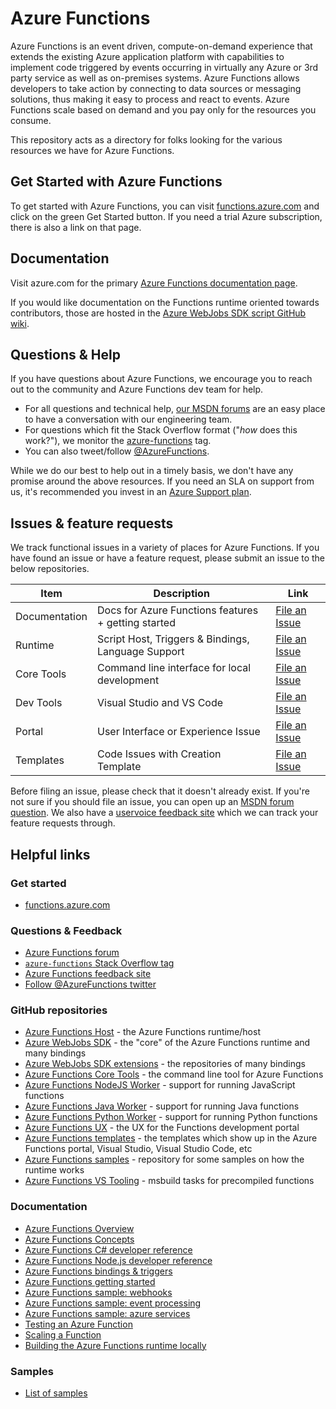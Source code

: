 # Azure Functions

Azure Functions is an event driven, compute-on-demand experience that extends the existing Azure application platform with capabilities to implement code triggered by events occurring in virtually any Azure or 3rd party service as well as on-premises systems. Azure Functions allows developers to take action by connecting to data sources or messaging solutions, thus making it easy to process and react to events. Azure Functions scale based on demand and you pay only for the resources you consume.

This repository acts as a directory for folks looking for the various resources we have for Azure Functions.

## Get Started with Azure Functions

To get started with Azure Functions, you can visit [functions.azure.com](https://functions.azure.com) and click on the green Get Started button. If you need a trial Azure subscription, there is also a link on that page.

## Documentation

Visit azure.com for the primary [Azure Functions documentation page](https://azure.microsoft.com/en-us/documentation/articles/functions-overview/).

If you would like documentation on the Functions runtime oriented towards contributors, those are hosted in the [Azure WebJobs SDK script GitHub wiki](https://github.com/azure/azure-webjobs-sdk-script/wiki).

## Questions & Help

If you have questions about Azure Functions, we encourage you to reach out to the community and Azure Functions dev team for help.

 - For all questions and technical help, [our MSDN forums](https://social.msdn.microsoft.com/Forums/azure/en-US/home?forum=AzureFunctions) are an easy place to have a conversation with our engineering team.
 - For questions which fit the Stack Overflow format ("*how* does this work?"), we monitor the [azure-functions](http://stackoverflow.com/questions/tagged/azure-functions) tag.
 - You can also tweet/follow [@AzureFunctions](https://twitter.com/azurefunctions).
 
While we do our best to help out in a timely basis, we don't have any promise around the above resources. If you need an SLA on support from us, it's recommended you invest in an [Azure Support plan](https://azure.microsoft.com/en-us/support/options/).

## Issues & feature requests

We track functional issues in a variety of places for Azure Functions. If you have found an issue or have a feature request, please submit an issue to the below repositories.

|Item|Description|Link|
|----|-----|-----|
|Documentation|Docs for Azure Functions features + getting started|[File an Issue](https://github.com/azure/azure-functions/issues)|
|Runtime|Script Host, Triggers & Bindings, Language Support|[File an Issue](https://github.com/Azure/azure-functions-host/issues)|
|Core Tools|Command line interface for local development|[File an Issue](https://github.com/Azure/azure-functions-core-tools/issues)|
|Dev Tools|Visual Studio and VS Code|[File an Issue](https://github.com/Azure/azure-functions/issues)|
|Portal|User Interface or Experience Issue|[File an Issue](https://github.com/azure/azure-functions-ux/issues)|
|Templates|Code Issues with Creation Template|[File an Issue](https://github.com/Azure/azure-functions-templates/issues)|

Before filing an issue, please check that it doesn't already exist. If you're not sure if you should file an issue, you can open up an [MSDN forum question](https://social.msdn.microsoft.com/Forums/azure/en-US/home?forum=AzureFunctions). We also have a [uservoice feedback site](https://feedback.azure.com/forums/355860-azure-functions) which we can track your feature requests through.

## Helpful links

### Get started

 - [functions.azure.com](https://functions.azure.com)

### Questions & Feedback

 - [Azure Functions forum](https://social.msdn.microsoft.com/Forums/azure/en-US/home?forum=AzureFunctions)
 - [`azure-functions` Stack Overflow tag](http://stackoverflow.com/questions/tagged/azure-functions)
 - [Azure Functions feedback site](https://feedback.azure.com/forums/355860-azure-functions)
 - [Follow @AzureFunctions twitter](https://twitter.com/azurefunctions)

### GitHub repositories

 - [Azure Functions Host](https://github.com/Azure/azure-functions-host/) - the Azure Functions runtime/host
 - [Azure WebJobs SDK](https://github.com/Azure/azure-webjobs-sdk/) - the "core" of the Azure Functions runtime and many bindings
 - [Azure WebJobs SDK extensions](https://github.com/Azure/azure-webjobs-sdk-extensions/) - the repositories of many bindings
 - [Azure Functions Core Tools](https://github.com/Azure/azure-functions-core-tools) - the command line tool for Azure Functions
 - [Azure Functions NodeJS Worker](https://github.com/Azure/azure-functions-nodejs-worker) - support for running JavaScript functions
 - [Azure Functions Java Worker](https://github.com/Azure/azure-functions-java-worker) - support for running Java functions
 - [Azure Functions Python Worker](https://github.com/Azure/azure-functions-python-worker) - support for running Python functions
 - [Azure Functions UX](https://github.com/azure/azure-functions-ux) - the UX for the Functions development portal
 - [Azure Functions templates](https://github.com/azure/azure-functions-templates) - the templates which show up in the Azure Functions portal, Visual Studio, Visual Studio Code, etc
 - [Azure Functions samples](https://github.com/azure/azure-webjobs-sdk-script-samples) - repository for some samples on how the runtime works
 - [Azure Functions VS Tooling](https://github.com/Azure/azure-functions-vs-build-sdk) - msbuild tasks for precompiled functions
 
### Documentation

 - [Azure Functions Overview](https://azure.microsoft.com/en-us/documentation/articles/functions-overview/)
 - [Azure Functions Concepts](https://azure.microsoft.com/en-us/documentation/articles/functions-reference/)
 - [Azure Functions C# developer reference](https://azure.microsoft.com/en-us/documentation/articles/functions-reference-csharp/)
 - [Azure Functions Node.js developer reference](https://azure.microsoft.com/en-us/documentation/articles/functions-reference-node/)
 - [Azure Functions bindings & triggers](https://azure.microsoft.com/en-us/documentation/articles/functions-triggers-bindings/)
 - [Azure Functions getting started](https://azure.microsoft.com/en-us/documentation/articles/functions-create-first-azure-function/)
 - [Azure Functions sample: webhooks](https://azure.microsoft.com/en-us/documentation/articles/functions-create-a-web-hook-or-api-function/)
 - [Azure Functions sample: event processing](https://azure.microsoft.com/en-us/documentation/articles/functions-create-an-event-processing-function/)
 - [Azure Functions sample: azure services](https://azure.microsoft.com/en-us/documentation/articles/functions-create-an-azure-connected-function/)
 - [Testing an Azure Function](https://azure.microsoft.com/en-us/documentation/articles/functions-test-a-function/)
 - [Scaling a Function](https://azure.microsoft.com/en-us/documentation/articles/functions-scale/)
 - [Building the Azure Functions runtime locally](https://github.com/Azure/azure-webjobs-sdk-script/wiki)
 
### Samples
 - [List of samples](https://github.com/Azure/Azure-Functions/wiki/Samples-and-content)

